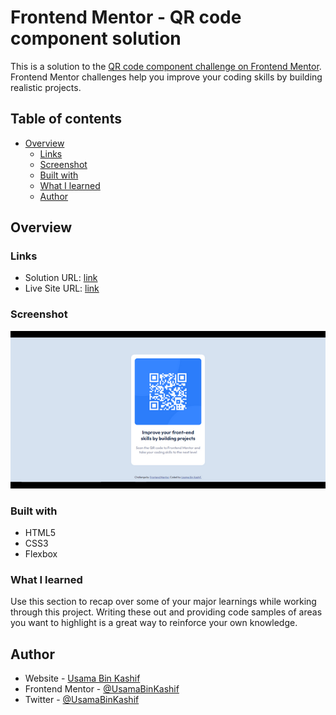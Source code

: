 # Frontend Mentor - QR code component solution

This is a solution to the [QR code component challenge on Frontend Mentor](https://www.frontendmentor.io/challenges/qr-code-component-iux_sIO_H). Frontend Mentor challenges help you improve your coding skills by building realistic projects.

## Table of contents

- [Overview](#overview)
  - [Links](#links)
  - [Screenshot](#screenshot)
  - [Built with](#built-with)
  - [What I learned](#what-i-learned)
  - [Author](#author)

## Overview



### Links

- Solution URL: [link](https://github.com/UsamaBinKashif/QR-code-component)
- Live Site URL: [link](https://usamabinkashif.github.io/QR-Code-Component/)





### Screenshot
![Screenshot](https://github.com/UsamaBinKashif/QR-Code-Component/blob/main/images/screenshot.png?raw=true)


### Built with

- HTML5
- CSS3
- Flexbox

### What I learned

Use this section to recap over some of your major learnings while working through this project. Writing these out and providing code samples of areas you want to highlight is a great way to reinforce your own knowledge.

## Author

- Website - [Usama Bin Kashif](https://github.com/UsamaBinKashif)
- Frontend Mentor - [@UsamaBinKashif](https://www.frontendmentor.io/profile/UsamaBinKashif)
- Twitter - [@UsamaBinKashif](https://twitter.com/UsamaBinKashif)

